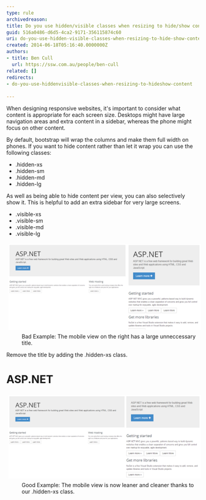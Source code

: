 ```yaml
---
type: rule
archivedreason: 
title: Do you use hidden/visible classes when resizing to hide/show content?
guid: 516a0486-d6d5-4ca2-9171-356115874c60
uri: do-you-use-hidden-visible-classes-when-resizing-to-hide-show-content
created: 2014-06-18T05:16:40.0000000Z
authors:
- title: Ben Cull
  url: https://ssw.com.au/people/ben-cull
related: []
redirects:
- do-you-use-hiddenvisible-classes-when-resizing-to-hideshow-content

---
```


When designing responsive websites, it's important to consider what content is appropriate for each screen size. Desktops might have large navigation areas and extra content in a sidebar, whereas the phone might focus on other content.

<!--endintro-->

By default, bootstrap will wrap the columns and make them full width on phones. If you want to hide content rather than let it wrap you can use the following classes:

* .hidden-xs
* .hidden-sm
* .hidden-md
* .hidden-lg


As well as being able to hide content per view, you can also selectively show it. This is helpful to add an extra sidebar for very large screens.

* .visible-xs
* .visible-sm
* .visible-md
* .visible-lg

<dl class="badImage"><dt> 
      <img src="RulesBootstrap - hidden.png" alt="RulesBootstrap - hidden.png" style="margin:5px;width:550px;"> 
   </dt><dd>Bad Example: The mobile view on the right has a large unneccessary title.</dd></dl>
Remove the title by adding the .hidden-xs class.



# ASP.NET

<dl class="goodImage">   <dt> 
      <img src="RulesBootstrap - hidden2.png" alt="RulesBootstrap - hidden2.png" style="margin:5px;width:550px;"> 
   </dt><dd>Good Example: The mobile view is now leaner and cleaner thanks to our .hidden-xs class.</dd></dl>
